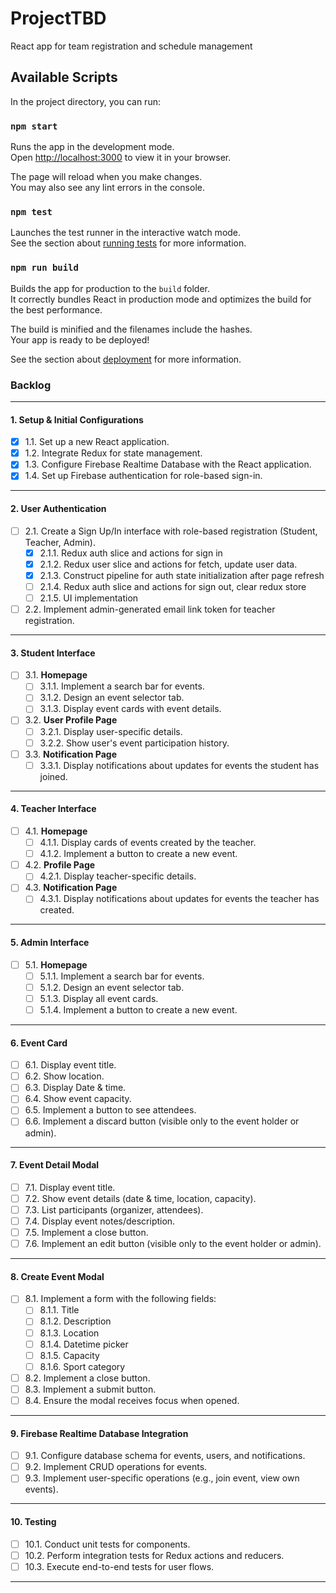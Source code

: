 # ProjectTBD
React app for team registration and schedule management

## Available Scripts

In the project directory, you can run:

### `npm start`

Runs the app in the development mode.\
Open [http://localhost:3000](http://localhost:3000) to view it in your browser.

The page will reload when you make changes.\
You may also see any lint errors in the console.

### `npm test`

Launches the test runner in the interactive watch mode.\
See the section about [running tests](https://facebook.github.io/create-react-app/docs/running-tests) for more information.

### `npm run build`

Builds the app for production to the `build` folder.\
It correctly bundles React in production mode and optimizes the build for the best performance.

The build is minified and the filenames include the hashes.\
Your app is ready to be deployed!

See the section about [deployment](https://facebook.github.io/create-react-app/docs/deployment) for more information.


### **Backlog**

---

#### **1. Setup & Initial Configurations**

- [x] 1.1. Set up a new React application.  
- [x] 1.2. Integrate Redux for state management.  
- [x] 1.3. Configure Firebase Realtime Database with the React application.  
- [x] 1.4. Set up Firebase authentication for role-based sign-in.

---

#### **2. User Authentication**

- [ ] 2.1. Create a Sign Up/In interface with role-based registration (Student, Teacher, Admin).  
  - [x] 2.1.1. Redux auth slice and actions for sign in
  - [x] 2.1.2. Redux user slice and actions for fetch, update user data.
  - [x] 2.1.3. Construct pipeline for auth state initialization after page refresh
  - [ ] 2.1.4. Redux auth slice and actions for sign out, clear redux store
  - [ ] 2.1.5. UI implementation

- [ ] 2.2. Implement admin-generated email link token for teacher registration.

---

#### **3. Student Interface**

- [ ] 3.1. **Homepage**  
  - [ ] 3.1.1. Implement a search bar for events.  
  - [ ] 3.1.2. Design an event selector tab.  
  - [ ] 3.1.3. Display event cards with event details.  
- [ ] 3.2. **User Profile Page**  
  - [ ] 3.2.1. Display user-specific details.  
  - [ ] 3.2.2. Show user's event participation history.  
- [ ] 3.3. **Notification Page**  
  - [ ] 3.3.1. Display notifications about updates for events the student has joined.

---

#### **4. Teacher Interface**

- [ ] 4.1. **Homepage**  
  - [ ] 4.1.1. Display cards of events created by the teacher.  
  - [ ] 4.1.2. Implement a button to create a new event.  
- [ ] 4.2. **Profile Page**  
  - [ ] 4.2.1. Display teacher-specific details.  
- [ ] 4.3. **Notification Page**  
  - [ ] 4.3.1. Display notifications about updates for events the teacher has created.

---

#### **5. Admin Interface**

- [ ] 5.1. **Homepage**  
  - [ ] 5.1.1. Implement a search bar for events.  
  - [ ] 5.1.2. Design an event selector tab.  
  - [ ] 5.1.3. Display all event cards.  
  - [ ] 5.1.4. Implement a button to create a new event.

---

#### **6. Event Card**

- [ ] 6.1. Display event title.  
- [ ] 6.2. Show location.  
- [ ] 6.3. Display Date & time.  
- [ ] 6.4. Show event capacity.  
- [ ] 6.5. Implement a button to see attendees.  
- [ ] 6.6. Implement a discard button (visible only to the event holder or admin).

---

#### **7. Event Detail Modal**

- [ ] 7.1. Display event title.  
- [ ] 7.2. Show event details (date & time, location, capacity).  
- [ ] 7.3. List participants (organizer, attendees).  
- [ ] 7.4. Display event notes/description.  
- [ ] 7.5. Implement a close button.  
- [ ] 7.6. Implement an edit button (visible only to the event holder or admin).

---

#### **8. Create Event Modal**

- [ ] 8.1. Implement a form with the following fields:  
  - [ ] 8.1.1. Title  
  - [ ] 8.1.2. Description  
  - [ ] 8.1.3. Location  
  - [ ] 8.1.4. Datetime picker  
  - [ ] 8.1.5. Capacity  
  - [ ] 8.1.6. Sport category  
- [ ] 8.2. Implement a close button.  
- [ ] 8.3. Implement a submit button.  
- [ ] 8.4. Ensure the modal receives focus when opened.

---

#### **9. Firebase Realtime Database Integration**

- [ ] 9.1. Configure database schema for events, users, and notifications.  
- [ ] 9.2. Implement CRUD operations for events.  
- [ ] 9.3. Implement user-specific operations (e.g., join event, view own events).

---

#### **10. Testing**

- [ ] 10.1. Conduct unit tests for components.  
- [ ] 10.2. Perform integration tests for Redux actions and reducers.  
- [ ] 10.3. Execute end-to-end tests for user flows.

---
